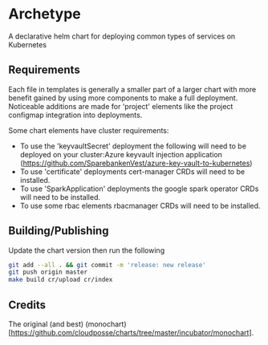 # Archetype

A declarative helm chart for deploying common types of services on Kubernetes

## Requirements

Each file in templates is generally a smaller part of a larger chart with more benefit gained by using more components to make a full deployment. Noticeable additions are made for 'project' elements like the project configmap integration into deployments.

Some chart elements have cluster requirements:

- To use the 'keyvaultSecret' deployment the following will need to be deployed on your cluster:Azure keyvault injection application (https://github.com/SparebankenVest/azure-key-vault-to-kubernetes)
- To use 'certificate' deployments cert-manager CRDs will need to be installed.
- To use 'SparkApplication' deployments the google spark operator CRDs will need to be installed.
- To use some rbac elements rbacmanager CRDs will need to be installed.

## Building/Publishing

Update the chart version then run the following

```bash
git add --all . && git commit -m 'release: new release'
git push origin master
make build cr/upload cr/index
```

## Credits

The original (and best) (monochart)[https://github.com/cloudposse/charts/tree/master/incubator/monochart].